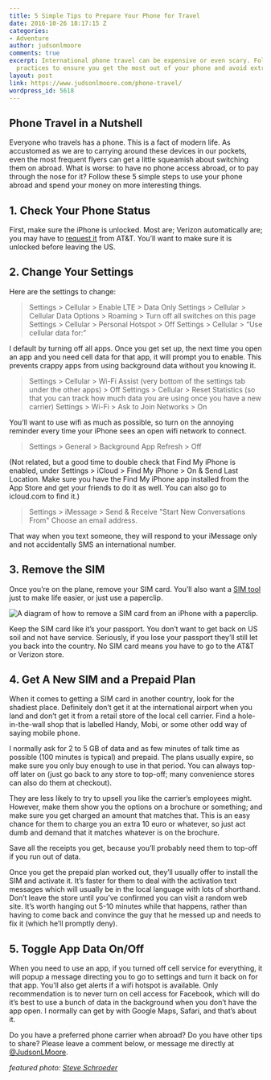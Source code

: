 ```yaml
---
title: 5 Simple Tips to Prepare Your Phone for Travel
date: 2016-10-26 18:17:15 Z
categories:
- Adventure
author: judsonlmoore
comments: true
excerpt: International phone travel can be expensive or even scary. Follow these best
  practices to ensure you get the most out of your phone and avoid extra charges.
layout: post
link: https://www.judsonlmoore.com/phone-travel/
wordpress_id: 5618
---
```


## Phone Travel in a Nutshell




Everyone who travels has a phone. This is a fact of modern life. As accustomed as we are to carrying around these devices in our pockets, even the most frequent flyers can get a little squeamish about switching them on abroad. What is worse: to have no phone access abroad, or to pay through the nose for it? Follow these 5 simple steps to use your phone abroad and spend your money on more interesting things.





## 1. Check Your Phone Status




First, make sure the iPhone is unlocked. Most are; Verizon automatically are; you may have to [request it](https://www.att.com/deviceunlock/#/) from AT&T. You’ll want to make sure it is unlocked before leaving the US.





## 2. Change Your Settings




Here are the settings to change:





<blockquote>Settings > Cellular > Enable LTE > Data Only
Settings > Cellular > Cellular Data Options > Roaming > Turn off all switches on this page
Settings > Cellular > Personal Hotspot > Off
Settings > Cellular > “Use cellular data for:”</blockquote>




I default by turning off all apps. Once you get set up, the next time you open an app and you need cell data for that app, it will prompt you to enable. This prevents crappy apps from using background data without you knowing it.





<blockquote>Settings > Cellular > Wi-Fi Assist (very bottom of the settings tab under the other apps) > Off
Settings > Cellular > Reset Statistics (so that you can track how much data you are using once you have a new carrier)
Settings > Wi-Fi > Ask to Join Networks > On</blockquote>




You’ll want to use wifi as much as possible, so turn on the annoying reminder every time your iPhone sees an open wifi network to connect.





<blockquote>Settings > General > Background App Refresh > Off</blockquote>




(Not related, but a good time to double check that Find My iPhone is enabled, under Settings > iCloud > Find My iPhone > On & Send Last Location. Make sure you have the Find My iPhone app installed from the App Store and get your friends to do it as well. You can also go to icloud.com to find it.)





<blockquote>Settings > iMessage > Send & Receive
"Start New Conversations From"
Choose an email address.</blockquote>




That way when you text someone, they will respond to your iMessage only and not accidentally SMS an international number.





## 3. Remove the SIM




Once you’re on the plane, remove your SIM card. You’ll also want a [SIM tool](http://www.amazon.com/s/ref=nb_sb_noss?url=search-alias%3Daps&field-keywords=sim+tool) just to make life easier, or just use a paperclip.




![A diagram of how to remove a SIM card from an iPhone with a paperclip.](https://www.judsonlmoore.com/wp-content/uploads/2016/10/iphone-sim-removal-diagram-614x430.png)




Keep the SIM card like it’s your passport. You don’t want to get back on US soil and not have service. Seriously, if you lose your passport they’ll still let you back into the country. No SIM card means you have to go to the AT&T or Verizon store.





## 4. Get A New SIM and a Prepaid Plan




When it comes to getting a SIM card in another country, look for the shadiest place. Definitely don’t get it at the international airport when you land and don’t get it from a retail store of the local cell carrier. Find a hole-in-the-wall shop that is labelled Handy, Mobi, or some other odd way of saying mobile phone.




I normally ask for 2 to 5 GB of data and as few minutes of talk time as possible (100 minutes is typical) and prepaid. The plans usually expire, so make sure you only buy enough to use in that period. You can always top-off later on (just go back to any store to top-off; many convenience stores can also do them at checkout).




They are less likely to try to upsell you like the carrier’s employees might. However, make them show you the options on a brochure or something; and make sure you get charged an amount that matches that. This is an easy chance for them to charge you an extra 10 euro or whatever, so just act dumb and demand that it matches whatever is on the brochure.




Save all the receipts you get, because you’ll probably need them to top-off if you run out of data.




Once you get the prepaid plan worked out, they’ll usually offer to install the SIM and activate it. It’s faster for them to deal with the activation text messages which will usually be in the local language with lots of shorthand. Don’t leave the store until you’ve confirmed you can visit a random web site. It’s worth hanging out 5-10 minutes while that happens, rather than having to come back and convince the guy that he messed up and needs to fix it (which he’ll promptly deny).





## 5. Toggle App Data On/Off




When you need to use an app, if you turned off cell service for everything, it will popup a message directing you to go to settings and turn it back on for that app. You’ll also get alerts if a wifi hotspot is available. Only recommendation is to never turn on cell access for Facebook, which will do it’s best to use a bunch of data in the background when you don’t have the app open. I normally can get by with Google Maps, Safari, and that’s about it.




Do you have a preferred phone carrier when abroad? Do you have other tips to share? Please leave a comment below, or message me directly at [@JudsonLMoore](http://twitter.com/judsonlmoore).




_featured photo: [Steve Schroeder](https://www.flickr.com/photos/uncleboatshoes/)_
